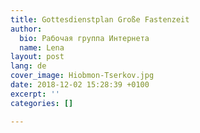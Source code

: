 ```yaml
---
title: Gottesdienstplan Große Fastenzeit
author:
  bio: Рабочая группа Интернета
  name: Lena
layout: post
lang: de
cover_image: Hiobmon-Tserkov.jpg
date: 2018-12-02 15:28:39 +0100
excerpt: ''
categories: []

---
```


